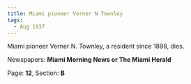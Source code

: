 ```yaml
---  
title: Miami pioneer Verner N Townley  
tags:  
  - Aug 1937  
---  
```

  
Miami pioneer Verner N. Townley, a resident since 1898, dies.  
  
Newspapers: **Miami Morning News or The Miami Herald**  
  
Page: **12**, Section: **B** 
